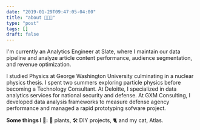 ```yaml
---
date: "2019-01-29T09:47:05-04:00"
title: "about 👩🏻‍💻"
type: "post"
tags: []
draft: false
---
```


I'm currently an Analytics Engineer at Slate, where I maintain our data pipeline and analyze article content performance, audience segmentation, and revenue optimization. 

I studied Physics at George Washington University culminating in a nuclear physics thesis. I spent two summers exploring particle physics before becoming a Technology Consultant. At Deloitte, I specialized in data analytics services for national security and defense. At GXM Consulting, I developed data analysis frameworks to measure defense agency performance and managed a rapid prototyping sofware project. 

**Some things I 💖:** 🌱 plants, 🛠 DIY projects, 🐈 and my cat, Atlas.
